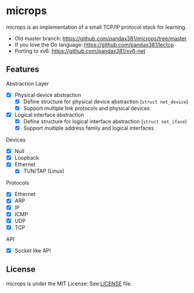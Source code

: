 microps
=======

microps is an implementation of a small TCP/IP protocol stack for learning.

+ Old master branch: https://github.com/pandax381/microps/tree/master
+ If you love the Go language: https://github.com/pandax381/lectcp
+ Porting to xv6: https://github.com/pandax381/xv6-net


## Features

Abstraction Layer

- [x] Physical device abstraction
  - [x] Define structure for physical device abstraction (`struct net_device`)
  - [x] Support multiple link protocols and physical devices
- [x] Logical interface abstraction
  - [x] Define structure for logical interface abstraction (`struct net_iface`)
  - [x] Support multiple address family and logical interfaces

Devices

- [x] Null
- [x] Loopback
- [x] Ethernet
  - [x] TUN/TAP (Linux)

Protocols

- [x] Ethernet
- [x] ARP
- [x] IP
- [x] ICMP
- [x] UDP
- [x] TCP

API

- [x] Socket like API

## License

microps is under the MIT License: See [LICENSE](./LICENSE) file.
